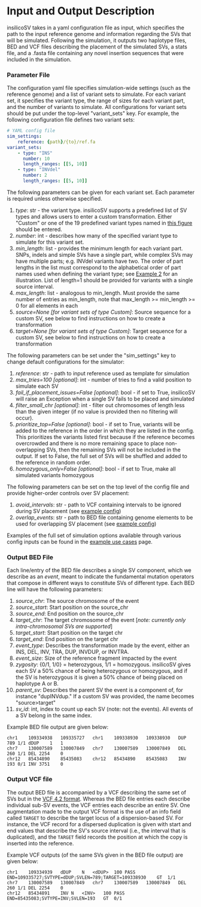# Input and Output Description
insilicoSV takes in a yaml configuration file as input, which specifies the path to the input reference genome and information regarding the SVs that will be simulated. Following the simulation, it outputs two haplotype files, BED and VCF files describing the placement of the simulated SVs, a stats file, and a .fasta file containing any novel insertion sequences that were included in the simulation. 

### Parameter File
The configuration yaml file specifies simulation-wide settings (such as the reference genome) and a list of
variant sets to simulate.  For each variant set, it specifies the variant type, the range of sizes for each variant part, and the number of variants to simulate. All configurations for variant sets should be put under the top-level "variant_sets" key. For example, the following configuration file defines two variant sets:

```yaml
# YAML config file
sim_settings:
    reference: {path}/{to}/ref.fa
variant_sets:
    - type: "INS"
      number: 10
      length_ranges: [[5, 10]]
    - type: "INVdel"
      number: 2
      length_ranges: [[5, 10]]
```

The following parameters can be given for each variant set.  Each parameter is required unless otherwise specified.
1. *type*: str - the variant type.  insilicoSV supports a predefined list of SV types and allows users to enter a custom transformation. Either "Custom" or one of the 19 predefined variant types named in [this figure](sv_grammar.md) should be entered.
2. *number*: int - describes how many of the specified variant type to simulate for this variant set.
3. *min_length*: list - provides the minimum length for each variant part.  SNPs, indels and simple SVs have a single part, while complex SVs
may have multiple parts; e.g. INVdel variants have two.  The order of part lengths in the list must correspond to the alphabetical order
of part names used when defining the variant type; see [Example 2](example_use_cases.md#example-2---custom-svs) for an illustration. List of length=1 should be provided for variants with a single source interval.
4. *max_length*: list - analogous to min_length.  Must provide the same number of entries as min_length, note that max_length >= min_length >= 0 for all elements in each
5. *source=None [for variant sets of type Custom]*: Source sequence for a custom SV, see below to find instructions on how to create a transformation
6. *target=None [for variant sets of type Custom]*: Target sequence for a custom SV, see below to find instructions on how to create a transformation

The following parameters can be set under the "sim_settings" key to change default configurations for the simulator:
1. *reference*: str - path to input reference used as template for simulation
2. *max_tries=100 [optional]*: int - number of tries to find a valid position to simulate each SV
3. *fail_if_placement_issues=False [optional]*: bool - if set to True, insilicoSV will raise an Exception when a single SV fails to be placed and simulated
4. *filter_small_chr [optional]*: int - filter out chromosomes of length less than the given integer (if no value is provided then no filtering will occur).
5. *prioritize_top=False [optional]*: bool - if set to True, variants will be added to the reference in the order in which they are listed in the config. This prioritizes the variants listed first because if the reference becomes overcrowded and there is no more remaining space to place non-overlapping SVs, then the remaining SVs will not be included in the output. If set to False, the full set of SVs will be shuffled and added to the reference in random order.
6. *homozygous_only=False [optional]*: bool - if set to True, make all simulated variants homozygous

The following parameters can be set on the top level of the config file and provide higher-order controls over SV placement:
1. *avoid_intervals*: str - path to VCF containing intervals to be ignored during SV placement (see [example config](example_use_cases.md#example-4---marking-banned-intervals-of-the-genome))
2. *overlap_events*: str - path to BED file containing genome elements to be used for overlapping SV placement (see [example config](example_use_cases.md#example-5---placing-svs-at-known-repetitive-element-intervals))

Examples of the full set of simulation options available through various config inputs can be found in the [example use cases](example_use_cases.md) page.


### Output BED File
Each line/entry of the BED file describes a single SV component, which we describe as an *event*, meant to indicate the fundamental mutation operators that compose in different ways to constitute SVs of different type. Each BED line will have the following parameters:
1. *source_chr*: The source chromosome of the event
2. *source_start*: Start position on the source_chr
3. *source_end*: End position on the source_chr
4. *target_chr*: The target chromosome of the event [*note: currently only intra-chromosomal SVs are supported*]
5. *target_start*: Start position on the target chr
6. *target_end*: End position on the target chr
7. *event_type*: Describes the transformation made by the event, either an INS, DEL, INV, TRA, DUP, INVDUP, or INVTRA.
8. *event_size*: Size of the reference fragment impacted by the event
9. *zygosity*: {0/1, 1/0} = heterozygous, 1/1 = homozygous. insilicoSV gives each SV a 50% chance of being heterozygous or homozygous, and if the SV is heterozygous it is given a 50% chance of being placed on haplotype A or B. 
10. *parent_sv*: Describes the parent SV the event is a component of, for instance "dupINVdup." If a custom SV was provided, the name becomes "source>target"
11. *sv_id*: int, index to count up each SV (note: not the events). All events of a SV belong in the same index.


Example BED file output are given below:
```
chr1    109334938   109335727   chr1    109338930   109338930   DUP 789 1/1 dDUP    1   1
chr7    130007589   130007849   chr7    130007589   130007849   DEL 260 1/1 DEL 2254    0
chr12	85434890    85435083	chr12	85434890    85435083	INV 193	0/1 INV	3751	0
```

### Output VCF file
The output BED file is accompanied by a VCF describing the same set of SVs but in the [VCF 4.2 format](https://samtools.github.io/hts-specs/VCFv4.2.pdf). Whereas the BED file entries each describe individual sub-SV events, the VCF entries each describe an entire SV. One augmentation made to the output VCF format is the use of an info field called `TARGET` to describe the target locus of  a dispersion-based SV. For instance, the VCF record for a dispersed duplication is given with start and end values that describe the SV's source interval (i.e., the interval that is duplicated), and the `TARGET` field records the position at which the copy is inserted into the reference.

Example VCF outputs (of the same SVs given in the BED file output) are given below:
```
chr1    109334939   dDUP    N   <dDUP>  100 PASS    END=109335727;SVTYPE=dDUP;SVLEN=789;TARGET=109338930    GT  1/1
chr7    130007589   130007849   chr7    130007589   130007849   DEL 260 1/1 DEL 2254    0
chr12   85434891    INV N   <INV>   100 PASS    END=85435083;SVTYPE=INV;SVLEN=193   GT  0/1
```
